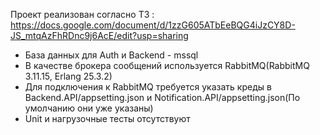 Проект реализован согласно ТЗ :
 https://docs.google.com/document/d/1zzG605ATbEeBQG4iJzCY8D-JS_mtqAzFhRDnc9j6AcE/edit?usp=sharing
- База данных для Auth и Backend - mssql
- В качестве брокера сообщений используется RabbitMQ(RabbitMQ 3.11.15, Erlang 25.3.2)
- Для подключения к RabbitMQ требуется указать креды в Backend.API/appsetting.json и Notification.API/appsetting.json(По умолчанию они уже указаны)
- Unit и нагрузочные тесты отсутствуют
